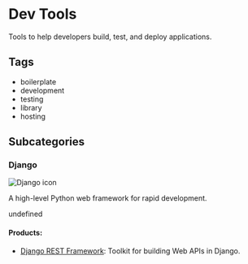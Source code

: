 # Dev Tools

Tools to help developers build, test, and deploy applications.

## Tags
- boilerplate
- development
- testing
- library
- hosting

## Subcategories
### Django
![Django icon](https://example.com/django-icon.png)

A high-level Python web framework for rapid development.

undefined

#### Products:
- [Django REST Framework](https://www.django-rest-framework.org/): Toolkit for building Web APIs in Django.

